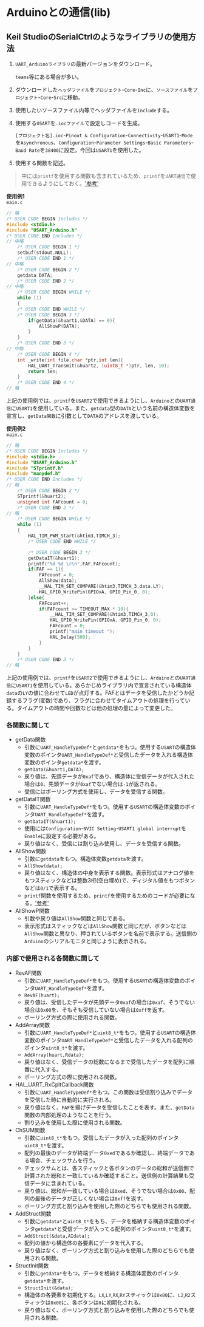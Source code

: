 # Arduinoとの通信(lib)

## Keil StudioのSerialCtrlのようなライブラリの使用方法

1. `UART_Arduinoライブラリ`の最新バージョンをダウンロード。  

    `teams`等にある場合が多い。  
    <!-- または`github`上にある。[ここ](https://github.com/s2301089/development-F446RE/tree/main/lib/UART_Arduino)からダウンロード。   -->

1. ダウンロードした`ヘッダファイル`を`プロジェクト`-`Core`-`Inc`に、`ソースファイル`を`プロジェクト`-`Core`-`Src`に移動。  
1. 使用したいソースファイル内等でヘッダファイルを`Include`する。  
1. 使用する`USART`を`.iocファイル`で設定しコードを生成。  

    `[プロジェクト名].ioc`-`Pinout & Configuration`-`Connectivity`-`USART1`-`Mode`を`Asynchronous`、`Configuration`-`Parameter Settings`-`Basic Parameters`-`Baud Rate`を`38400`に設定。今回は`USART1`を使用した。
  
1. 使用する関数を記述。  

> 中には`printf`を使用する関数も含まれているため、`printf`を`UART通信`で使用できるようにしておく。['参考'](../BasicContents/printfLibrary.md)  

**使用例1**  
`main.c`  

```c
// 略
/* USER CODE BEGIN Includes */
#include <stdio.h>
#include "USART_Arduino.h"
/* USER CODE END Includes */
// 中略
    /* USER CODE BEGIN 1 */
    setbuf(stdout,NULL);
    /* USER CODE END 1 */
// 中略
    /* USER CODE BEGIN 2 */
    getdata DATA;
    /* USER CODE END 2 */
// 中略
    /* USER CODE BEGIN WHILE */
    while (1)
    {
    /* USER CODE END WHILE */
    /* USER CODE BEGIN 3 */
        if(getData(&huart1,&DATA) == 0){
            AllShowP(DATA);
        }
    }
    /* USER CODE END 3 */
// 中略
    /* USER CODE BEGIN 4 */
    int _write(int file,char *ptr,int len){
        HAL_UART_Transmit(&huart2, (uint8_t *)ptr, len, 10);
        return len;
    }
    /* USER CODE END 4 */
// 略
```  

上記の使用例では、`printf`を`USART2`で使用できるようにし、`Arduino`との`UART通信`に`USART1`を使用している。また、`getdata`型の`DATA`という名前の構造体変数を宣言し、`getData関数`に引数として`DATA`のアドレスを渡している。  

**使用例2**  
`main.c`  

```c
// 略
/* USER CODE BEGIN Includes */
#include <stdio.h>
#include "USART_Arduino.h"
#include "STprintf.h"
#include "manydef.h"
/* USER CODE END Includes */
// 略
    /* USER CODE BEGIN 2 */
    STprintf(&huart2);
    unsigned int FAFcount = 0;
    /* USER CODE END 2 */
// 略
    /* USER CODE BEGIN WHILE */
    while (1)
    {
        HAL_TIM_PWM_Start(&htim3,TIMCH_3);
        /* USER CODE END WHILE */

        /* USER CODE BEGIN 3 */
        getDataIT(&huart1);
        printf("%d %d \r\n",FAF,FAFcount);
        if(FAF == 1){
            FAFcount = 0;
            AllShow(data);
            __HAL_TIM_SET_COMPARE(&htim3,TIMCH_3,data.LY);
            HAL_GPIO_WritePin(GPIOxA, GPIO_Pin_0, 0);
        }else{
            FAFcount++;
            if(FAFcount >= TIMEOUT_MAX * 10){
                __HAL_TIM_SET_COMPARE(&htim3,TIMCH_3,0);
                HAL_GPIO_WritePin(GPIOxA, GPIO_Pin_0, 0);
                FAFcount = 0;
                printf("main timeout ");
                HAL_Delay(500);
            }
        }
    }
    /* USER CODE END 3 */
// 略
```  

上記の使用例では、`printf`を`USART2`で使用できるようにし、`Arduino`との`UART通信`に`USART1`を使用している。あらかじめライブラリ内で宣言されている構造体`data`の`LY`の値に合わせて`LED`が点灯する。FAFとはデータを受信したかどうか記録するフラグ(変数)であり、フラグに合わせてタイムアウトの処理を行っている。タイムアウトの時間や回数などは他の処理の量によって変更した。  

### 各関数に関して  

* getData関数  
  * 引数に`UART_HandleTypeDef*`と`getdata*`をもつ。使用する`USART`の構造体変数のポインタ`UART_HandleTypeDef*`と受信したデータを入れる構造体変数のポインタ`getdata*`を渡す。  
  * `getData(&huart1,DATA);`  
  * 戻り値は、先頭データが`0xaf`であり、構造体に受信データが代入された場合は`0`、先頭データが`0xaf`でない場合は`-1`が返される。  
  * 受信にはポーリング方式を使用し、データを受信する関数。  
* getDataIT関数  
  * 引数に`UART_HandleTypeDef*`をもつ。使用する`USART`の構造体変数のポインタ`UART_HandleTypeDef*`を渡す。  
  * `getDataIT(&huart1);`  
  * 使用には`Configuration`-`NVIC Setting`-`USART1 global interrupt`を`Enable`に設定する必要がある。  
  * 戻り値はなく、受信には割り込み使用し、データを受信する関数。  
* AllShow関数  
  * 引数に`getdata`をもつ。構造体変数`getdata`を渡す。  
  * `AllShow(data);`  
  * 戻り値はなく、構造体の中身を表示する関数。表示形式はアナログ値をもつスティックなどは整数3桁(空白埋め)で、ディジタル値をもつボタンなどは`0/1`で表示する。  
  * `printf`関数を使用するため、`printf`を使用するためのコードが必要になる。['参考'](../BasicContents/printfLibrary.md)  
* AllShowP関数  
  * 引数や戻り値は`AllShow`関数と同じである。
  * 表示形式はスティックなどは`AllShow`関数と同じだが、ボタンなどは`AllShow`関数と異なり、押されているボタンを名前で表示する。送信側の`Arduino`のシリアルモニタと同じように表示される。  

### 内部で使用される各関数に関して  

* RevAF関数  
  * 引数に`UART_HandleTypeDef*`をもつ。使用する`USART`の構造体変数のポインタ`UART_HandleTypeDef*`を渡す。  
  * `RevAF(huart);`  
  * 戻り値は、受信したデータが先頭データ`0xaf`の場合は`0xaf`、そうでない場合は`0x00`を、そもそも受信していない場合は`0xff`を返す。  
  * ポーリング方式の際に使用される関数。  
* AddArray関数  
  * 引数に`UART_HandleTypeDef*`と`uint8_t*`をもつ。使用する`USART`の構造体変数のポインタ`UART_HandleTypeDef*`と受信したデータを入れる配列のポインタ`uint8_t*`を渡す。  
  * `AddArray(huart,Rdata);`  
  * 戻り値はなく、受信データの総数になるまで受信したデータを配列に順番に代入する。  
  * ポーリング方式の際に使用される関数。  
* HAL_UART_RxCpltCallback関数  
  * 引数に`UART_HandleTypeDef*`をもつ。この関数は受信割り込みでデータを受信した時に自動的に実行される。  
  * 戻り値はなく、`FAF`を揚げデータを受信したことを表す。また、`getData`関数の内部処理のようなことを行う。  
  * 割り込みを使用した際に使用される関数。  
* ChSUM関数  
  * 引数に`uint8_t*`をもつ。受信したデータが入った配列のポインタ`uint8_t*`を渡す。  
  * 配列の最後のデータが終端データ`0xed`であるか確認し、終端データである場合、チェックサムを行う。  
  * チェックサムとは、各スティックと各ボタンのデータの総和が送信側で計算された総和と一致しているか確認すること。送信側の計算結果も受信データに含まれている。  
  * 戻り値は、総和が一致している場合は`0xed`、そうでない場合は`0x00`、配列の最後のデータが正しくない場合は`0xff`を返す。  
  * ポーリング方式と割り込みを使用した際のどちらでも使用される関数。  
* AddStruct関数  
  * 引数に`getdata*`と`uint8_t*`をもち、データを格納する構造体変数のポインタ`getdata*`と受信データが入ってる配列のポインタ`uint8_t*`を渡す。  
  * `AddStruct(&data,AIdata);`  
  * 配列の値から構造体の各要素にデータを代入する。  
  * 戻り値はなく、ポーリング方式と割り込みを使用した際のどちらでも使用される関数。  
* StructInit関数  
  * 引数に`getdata*`をもつ。データを格納する構造体変数のポインタ`getdata*`を渡す。  
  * `StructInit(&data);`  
  * 構造体の各要素を初期化する。`LX`,`LY`,`RX`,`RY`スティックは`0x80`に、`L2`,`R2`スティックは`0x00`に、各ボタンは`0`に初期化される。  
  * 戻り値はなく、ポーリング方式と割り込みを使用した際のどちらでも使用される関数。  
